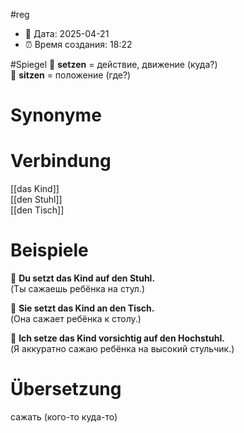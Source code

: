 #reg
- 📍 Дата: 2025-04-21
- ⏰ Время создания: 18:22

#Spiegel 
🔁 **setzen** = действие, движение (куда?)  
🔄 **sitzen** = положение (где?)
# Synonyme

# Verbindung 
[[das Kind]]  
[[den Stuhl]]  
[[den Tisch]]
# Beispiele
🔹 **Du setzt das Kind auf den Stuhl.**  
(Ты сажаешь ребёнка на стул.)

🔹 **Sie setzt das Kind an den Tisch.**  
(Она сажает ребёнка к столу.)

🔹 **Ich setze das Kind vorsichtig auf den Hochstuhl.**  
(Я аккуратно сажаю ребёнка на высокий стульчик.)
# Übersetzung
сажать (кого-то куда-то)